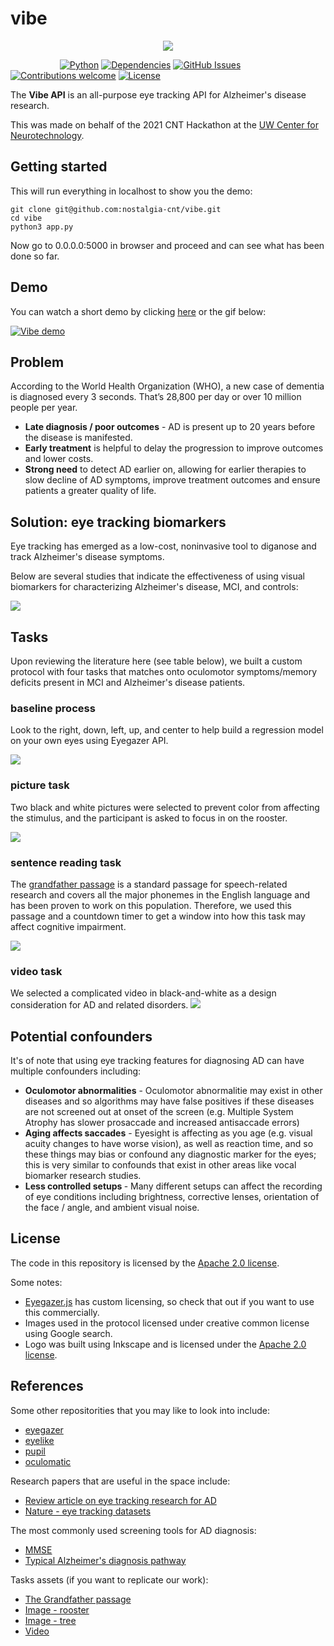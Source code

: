 # vibe

<p align="center">
  <img src="https://github.com/nostalgia-cnt/vibe/blob/main/assets/vibe.gif?raw=true">


&nbsp;&nbsp;&nbsp;&nbsp;&nbsp;&nbsp;&nbsp;&nbsp;&nbsp;&nbsp;&nbsp;&nbsp;&nbsp;&nbsp;&nbsp;&nbsp;&nbsp;&nbsp;&nbsp;
[![Python](https://img.shields.io/badge/python-v3.6+-blue.svg)](https://github.com/jim-schwoebel/allie/blob/master/Dockerfile)
[![Dependencies](https://img.shields.io/badge/dependencies-up%20to%20date-brightgreen.svg)](https://github.com/jim-schwoebel/allie/blob/master/requirements.txt)
[![GitHub Issues](https://img.shields.io/github/issues/anfederico/Clairvoyant.svg)](https://github.com/jim-schwoebel/allie/issues)
[![Contributions welcome](https://img.shields.io/badge/contributions-welcome-orange.svg)](https://github.com/jim-schwoebel/allie/projects)
[![License](https://img.shields.io/badge/license-Apache%202-blue)](https://www.apache.org/licenses/LICENSE-2.0.html)
</p>

The <strong>Vibe API</strong> is an all-purpose eye tracking API for Alzheimer's disease research.

This was made on behalf of the 2021 CNT Hackathon at the [UW Center for Neurotechnology](http://www.csne-erc.org/).

## Getting started

This will run everything in localhost to show you the demo:

```
git clone git@github.com:nostalgia-cnt/vibe.git
cd vibe
python3 app.py
```

Now go to 0.0.0.0:5000 in browser and proceed and can see what has been done so far.

## Demo 

You can watch a short demo by clicking [here](https://www.youtube.com/watch?v=_SEmT27oJOc&feature=youtu.be) or the gif below:

[![Vibe demo](https://github.com/nostalgia-cnt/vibe/blob/main/static/pictures/thumbnail.gif)](https://www.youtube.com/watch?v=_SEmT27oJOc&feature=youtu.be)

## Problem

According to the World Health Organization (WHO), a new case of dementia is diagnosed every 3 seconds. That’s 28,800 per day or over 10 million people per year. 
* **Late diagnosis / poor outcomes** - AD is present up to 20 years before the disease is manifested. 
* **Early treatment** is helpful to delay the progression to improve outcomes and lower costs.
* **Strong need** to detect AD earlier on, allowing for earlier therapies to slow decline of AD symptoms, improve treatment outcomes and ensure patients a greater quality of life.

## Solution: eye tracking biomarkers
Eye tracking has emerged as a low-cost, noninvasive tool to diganose and track Alzheimer's disease symptoms.

Below are several studies that indicate the effectiveness of using visual biomarkers for characterizing Alzheimer's disease, MCI, and controls:

![](https://github.com/nostalgia-cnt/vibe/blob/main/assets/Screen%20Shot%202021-02-20%20at%205.25.43%20PM.png)

## Tasks
Upon reviewing the literature here (see table below), we built a custom protocol with four tasks that matches onto oculomotor symptoms/memory deficits present in MCI and Alzheimer's disease patients. 

### baseline process
Look to the right, down, left, up, and center to help build a regression model on your own eyes using Eyegazer API.

![](https://github.com/nostalgia-cnt/vibe/blob/main/static/pictures/baseline_front.png)

### picture task
Two black and white pictures were selected to prevent color from affecting the stimulus, and the participant is asked to focus in on the rooster.

![](https://github.com/nostalgia-cnt/vibe/blob/main/static/pictures/picture_front.png)

### sentence reading task
The [grandfather passage](https://www.amyspeechlanguagetherapy.com/uploads/7/5/7/4/7574967/grandfatherpassage.pdf) is a standard passage for speech-related research and covers all the major phonemes in the English language and has been proven to work on this population. Therefore, we used this passage and a countdown timer to get a window into how this task may affect cognitive impairment.

![](https://github.com/nostalgia-cnt/vibe/blob/main/static/pictures/text_front.png)
### video task
We selected a complicated video in black-and-white as a design consideration for AD and related disorders.
![](https://github.com/nostalgia-cnt/vibe/blob/main/static/pictures/video_front.gif)

## Potential confounders
It's of note that using eye tracking features for diagnosing AD can have multiple confounders including: 
* <strong>Oculomotor abnormalities</strong> - Oculomotor abnormalitie may exist in other diseases and so algorithms may have false positives if these diseases are not screened out at onset of the screen (e.g. Multiple System Atrophy has slower prosaccade and increased antisaccade errors)
* <strong>Aging affects saccades</strong> - Eyesight is affecting as you age (e.g. visual acuity changes to have worse vision), as well as reaction time, and so these things may bias or confound any diagnostic marker for the eyes; this is very similar to confounds that exist in other areas like vocal biomarker research studies.
* <strong>Less controlled setups </strong> - Many different setups can affect the recording of eye conditions including brightness, corrective lenses, orientation of the face / angle, and ambient visual noise.

## License
The code in this repository is licensed by the [Apache 2.0 license](https://www.apache.org/licenses/LICENSE-2.0.html).

Some notes:
* [Eyegazer.js](https://webgazer.cs.brown.edu/) has custom licensing, so check that out if you want to use this commercially.
* Images used in the protocol licensed under creative common license using Google search.
* Logo was built using Inkscape and is licensed under the [Apache 2.0 license](https://www.apache.org/licenses/LICENSE-2.0.html).

## References
Some other repositorities that you may like to look into include:
- [eyegazer](https://github.com/brownhci/WebGazer)
- [eyelike](https://github.com/trishume/eyeLike)
- [pupil](https://github.com/pupil-labs/pupil)
- [oculomatic](https://github.com/oculomatic/oculomatic-release)

Research papers that are useful in the space include:
* [Review article on eye tracking research for AD](https://www.hindawi.com/journals/cmmm/2018/2676409/)
* [Nature - eye tracking datasets](https://www.nature.com/articles/sdata2016126)

The most commonly used screening tools for AD diagnosis:
* [MMSE](https://cgatoolkit.ca/Uploads/ContentDocuments/MMSE.pdf)
* [Typical Alzheimer's diagnosis pathway](https://www.identifyalz.com/en_us/home/early-detection-and-diagnosis/early-detection-mci-alzheimers-disease.html?cid=PPC-GOOGLE-Healthcare+Industry_Testing_Diagnosis_Unbranded_Phrase~S~PH~UB~NER~HCP~CON-alzheimers+diagnosis-NA-p55497578899&gclsrc=aw.ds&&gclid=CjwKCAiAyc2BBhAaEiwA44-wW483-D4_wAXFhQQd17vU-9Em9yj_Gyqb1yY5BavaU4s1nrgkHManBBoCGNoQAvD_BwE&gclsrc=aw.ds)

Tasks assets (if you want to replicate our work):
* [The Grandfather passage](https://www.amyspeechlanguagetherapy.com/uploads/7/5/7/4/7574967/grandfatherpassage.pdf)
* [Image - rooster](https://github.com/nostalgia-cnt/vibe/blob/main/static/pictures/rooster.png)
* [Image - tree](https://github.com/nostalgia-cnt/vibe/blob/main/static/pictures/tree.png)
* [Video](https://github.com/nostalgia-cnt/vibe/blob/main/static/videos/walking.mp4)
